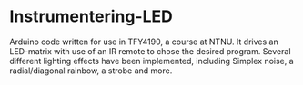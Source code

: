 # Instrumentering-LED
Arduino code written for use in TFY4190, a course at NTNU. 
It drives an LED-matrix with use of an IR remote to chose the desired program. Several different lighting effects have been implemented, including Simplex noise, a radial/diagonal rainbow, a strobe and more. 
